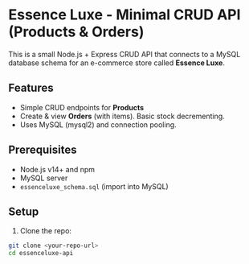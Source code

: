 # Essence Luxe - Minimal CRUD API (Products & Orders)

This is a small Node.js + Express CRUD API that connects to a MySQL database schema for an e-commerce store called **Essence Luxe**.

## Features

- Simple CRUD endpoints for **Products**
- Create & view **Orders** (with items). Basic stock decrementing.
- Uses MySQL (mysql2) and connection pooling.

## Prerequisites

- Node.js v14+ and npm
- MySQL server
- `essenceluxe_schema.sql` (import into MySQL)

## Setup

1. Clone the repo:

```bash
git clone <your-repo-url>
cd essenceluxe-api
```
